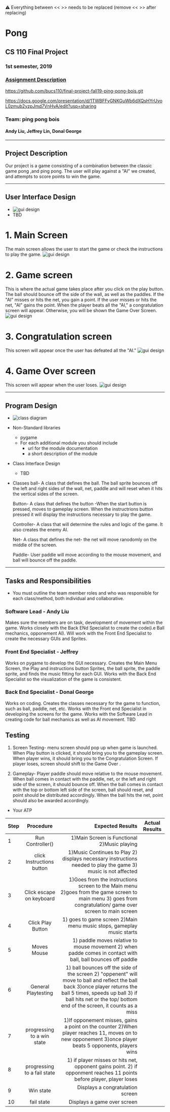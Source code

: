 :warning: Everything between << >> needs to be replaced (remove << >> after replacing)

# Pong
## CS 110 Final Project
### 1st semester, 2019
### [Assignment Description](https://drive.google.com/open?id=1HLIk-539N9KiAAG1224NWpFyEl4RsPVBwtBZ9KbjicE)

https://github.com/bucs110/final-project-fall19-ping-pong-bois.git

https://docs.google.com/presentation/d/1TWBFFyGNKGuWb6dXQsHYrUvoL0zmub2yzpJmd7VnHyA/edit?usp=sharing

### Team: ping pong bois
#### Andy Liu, Jeffrey Lin, Donal George

***

## Project Description
Our project is a game consisting of a combination between the classic game pong ,and ping pong. The user will play against a "AI" we created, and attempts to score points to win the game.
***    

## User Interface Design
*  ![gui design](assets/IMG_7225.jpg)
* TBD
# 1. Main Screen
   The main screen allows the user to start the game or check the instructions to play the game.
    ![gui design](assets/menu/frame_000_delay-0.03s.png)
# 2. Game screen
   This is where the actual game takes place after you click on the play button. The ball should bounce off the side of the wall,
   as well as the paddles. If the "AI" misses or hits the net, you gain a point. If the user misses or hits the net, "AI" gains
   the point. When the player beats all the "AI," a congratulation screen will appear. Otherwise, you will be shown the Game Over
   Screen.
   ![gui design](assets/gamebgTBD.png)
# 3. Congratulation screen
   This screen will appear once the user has defeated all the "AI." 
   ![gui design](assets/winning.png)
# 4. Game Over screen
   This screen will appear when the user loses.
   ![gui design](assets/losing.png)
***        

## Program Design
* ![class diagram](assets/class_diagram.jpg)
* Non-Standard libraries
    * pygame
    * For each additional module you should include
        * url for the module documentation
        * a short description of the module
* Class Interface Design
    * TBD
* Classes
    ball- A class that defines the ball. The ball sprite bounces off the left and right sides of the wall, net, paddle and will reset
    when it hits the vertical sides of the screen.
    
    Button- A class that defines the button -When the start button is pressed, moves to gameplay screen. When the instructrions button 
    pressed it will display the instructions necessary to play the game.
    
    Controller- A class that will determine the rules and logic of the game. It also creates the enemy AI.
    
    Net- A class that defines the net- the net will move ranodomly on the middle of the screen.
    
    Paddle- User paddle will move according to the mouse movement, and ball will bounce off the paddle.

***

## Tasks and Responsibilities
* You must outline the team member roles and who was responsible for each class/method, both individual and collaborative.

### Software Lead - Andy Liu
Makes sure the members are on task, development of movement within the game. Works closely with the Back ENd Specialist to create the code(i.e Ball mechanics, opponement AI). Will work with the Front End Specialist to create the necessary GUIs and Sprites.

### Front End Specialist - Jeffrey
Works on pygame to develop the GUI necessary. Creates the Main Menu Screen, the Play and instructions button Sprites, the ball sprite, the paddle sprite, and finds the music fitting for each GUI. Works with the Back End Specialist so the visualization of the game is consistent.

### Back End Specialist - Donal George
Works on coding. Creates the classes necessary for the game to function, such as ball, paddle, net, etc. Works with the Front end Specialist in developing the screens for the game. Works with the Software Lead in creating code for ball mechanics as well as AI movement.
TBD

## Testing
1. Screen Testing- menu screen should pop up when game is launched. When Play button is clicked, it should bring you to the gameplay
screen. When player wins, it should bring you to the Congratulation Screen. If player loses, screen should shift to the Game Over 
.

2. Gameplay- Player paddle should move relative to the mouse movement. When ball comes in contact with the paddle, net, or the left and 
right side of the screen, it should bounce off. When the ball comes in contact with the top or bottom left side of the screen, ball 
should reset, and point should be distributed accordingly. When the ball hits the net, point should also be awarded accordingly. 
   

* Your ATP

| Step                  | Procedure     | Expected Results  | Actual Results |
| ----------------------|:-------------:| -----------------:| -------------- |
|  1  | Run Controller()  | 1)Main Screen is Functional 2)Music playing |   
|  2  | click Instructions button  | 1)Music Continues to Play 2) displays necessary instructions needed to play the game 3) music is not affected|               
|  3  | Click escape on keyboard| 1)Goes from the instructions screen to the Main menu 2)goes from the game screen to main menu 3) goes from congratulation/ game over screen to main screen
|  4  | Click Play Button| 1) goes to game screen 2)Main menu music stops, gameplay music starts|
|  5  | Moves Mouse| 1) paddle moves relative to mouse movement 2) when padde comes in contact with ball, ball bounces off paddle|
|  6  | General Playtesting| 1) ball bounces off the side of the screen 2) "oppenent" will move to ball and reflect the ball back 3)once player returns the ball 5 times, speeds up ball 3) if ball hits net or the top/ bottom end of the screen, it counts as a miss |
|  7  | progressing to a win state| 1)If opponement misses, gains a point on the counter 2)When player reaches 11, moves on to new opponement 3)once player beats 5 opponents, players wins
|  8  | progressing to a fail state|  1) if player misses or hits net, opponent gains point. 2) if opponment reaches 11 points before player, player loses|
|  9  | Win state| Displays a congratulation screen
| 10  | fail state| Displays a game over screen
